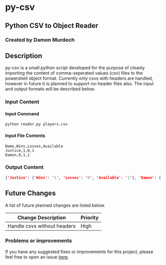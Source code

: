 # py-csv
## Python CSV to Object Reader
### Created by Damon Murdoch 

## Description
py-csv is a small python script developed for the purpose of cleanly importing the content of comma-seperated values (csv) files to the powershell object format. Currently only csvs with headers are handled, however in future it is planned to support no-header files also. The input and output formats will be described below.

### Input Content

#### Input Command
```bash 
python reader.py players.csv
```

#### Input File Contents
```csv
Name,Wins,Losses,Available
Justice,1,0,1
Damon,0,1,1
```

### Output Content
```json
{'Justice': {'Wins': '1', 'Losses': '0', 'Available': '1'}, 'Damon': {'Wins': '0', 'Losses': '1', 'Available': '1'}}
```

## Future Changes
A list of future planned changes are listed below.

| Change Description | Priority |
| --------------------------- | -------- | 
| Handle csvs without headers | High     |

### Problems or improvements
If you have any suggested fixes or improvements for this project, please 
feel free to open an issue [here](../../issues).

